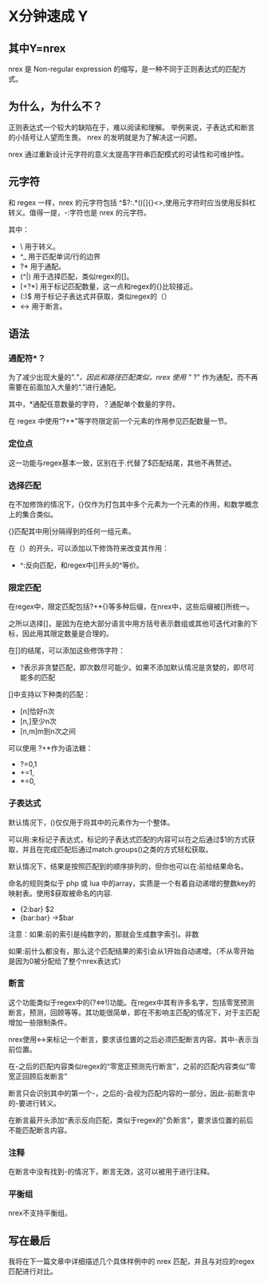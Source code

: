 # X分钟速成 Y

## 其中Y=nrex

nrex 是 Non-regular expression 的缩写，是一种不同于正则表达式的匹配方式。

## 为什么，为什么不？

正则表达式一个较大的缺陷在于，难以阅读和理解。
举例来说，子表达式和断言的小括号让人望而生畏。
nrex 的发明就是为了解决这一问题。

nrex 通过重新设计元字符的意义太提高字符串匹配模式的可读性和可维护性。

## 元字符

和 regex 一样，nrex 的元字符包括 \^$?:.*()[]{}<>,使用元字符时应当使用反斜杠转义。值得一提，-:字符也是 nrex 的元字符。

其中：

- \ 用于转义。
- ^_ 用于匹配单词/行的边界
- ?* 用于通配。
- (^|) 用于选择匹配，类似regex的[]。
- [+?*] 用于标记匹配数量，这一点和regex的{}比较接近。
- (:)$ 用于标记子表达式并获取，类似regex的（）
- <-> 用于断言。

## 语法

### 通配符*？

为了减少出现大量的".*"，因此和路径匹配类似，nrex 使用 "* ?" 作为通配，而不再需要在前面加入大量的“.”进行通配。

其中，*通配任意数量的字符，？通配单个数量的字符。

在 regex 中使用“?+*”等字符限定前一个元素的作用参见匹配数量一节。

### 定位点

这一功能与regex基本一致，区别在于.代替了$匹配结尾，其他不再赘述。

### 选择匹配

在不加修饰的情况下，{}仅作为打包其中多个元素为一个元素的作用，和数学概念上的集合类似。

{}匹配其中用|分隔得到的任何一组元素。

在（）的开头，可以添加以下修饰符来改变其作用：

- ^:反向匹配，和regex中[]开头的^等价。

### 限定匹配

在regex中，限定匹配包括?+*{}等多种后缀，在nrex中，这些后缀被[]所统一。

之所以选择[]，是因为在绝大部分语言中用方括号表示数组或其他可迭代对象的下标，因此用其限定数量是合理的。

在[]的结尾，可以添加这些修饰字符：

- ?表示非贪婪匹配，即次数尽可能少。如果不添加默认情况是贪婪的，即尽可能多的匹配

[]中支持以下种类的匹配：

- [n]恰好n次
- [n,]至少n次
- [n,m]m到n次之间

可以使用 ?+*作为语法糖：

- ?=0,1
- +=1,
- *=0,

### 子表达式

默认情况下，()仅仅用于将其中的元素作为一个整体。

可以用:来标记子表达式，标记的子表达式匹配的内容可以在之后通过$1的方式获取，并且在完成匹配后通过match.groups()之类的方式轻松获取。

默认情况下，结果是按照匹配到的顺序排列的，但你也可以在:前给结果命名。

命名的规则类似于 php 或 lua 中的array，实质是一个有着自动递增的整数key的映射表。使用$获取被命名的内容.

- {2:bar} $2
- {bar:bar} ->$bar

注意：如果:前的索引是纯数字的，那就会生成数字索引。非数

如果:前什么都没有，那么这个匹配结果的索引会从1开始自动递增。（不从零开始是因为0被分配给了整个nrex表达式）

### 断言

这个功能类似于regex中的(?<=>!)功能。在regex中其有许多名字，包括零宽预测断言，预测，回顾等等。其功能很简单，即在不影响主匹配的情况下，对于主匹配增加一些限制条件。

nrex使用<->来标记一个断言，要求该位置的之后必须匹配断言内容。其中-表示当前位置。

在-之后的匹配内容类似regex的“零宽正预测先行断言”，之前的匹配内容类似“零宽正回顾后发断言”

断言只会识别其中的第一个-，之后的-会视为匹配内容的一部分，因此-前断言中的-要进行转义。

在断言最开头添加^表示反向匹配，类似于regex的"负断言"，要求该位置的前后不能匹配断言内容。

### 注释

在断言中没有找到-的情况下，断言无效，这可以被用于进行注释。

### 平衡组

nrex不支持平衡组。

## 写在最后
我将在下一篇文章中详细描述几个具体样例中的 nrex 匹配，并且与对应的regex匹配进行对比。
